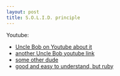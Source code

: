 ```yaml
---
layout: post
title: S.O.L.I.D. principle
---
```


Youtube:
* [Uncle Bob on Youtube about it](https://www.youtube.com/watch?v=t86v3N4OshQ)
* [another Uncle Bob youtube link](https://www.youtube.com/watch?v=TMuno5RZNeE)
* [some other dude](https://www.youtube.com/channel/UCmn2_yh6afE1e9RdgHonVdg)
* [good and easy to understand, but ruby](tps://www.youtube.com/user/edutechional/videos)
